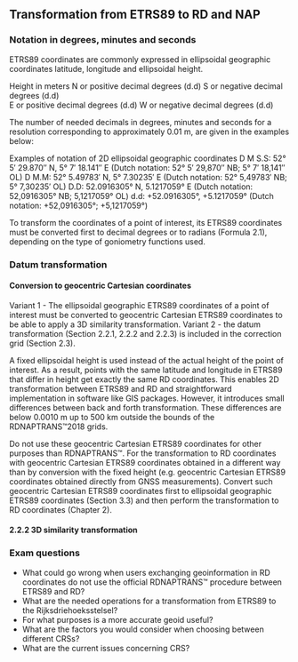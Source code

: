 ## Transformation from ETRS89 to RD and NAP
### Notation in degrees, minutes and seconds
ETRS89 coordinates are commonly expressed in ellipsoidal geographic coordinates latitude, longitude and ellipsoidal height.

Height in meters
N or positive decimal degrees (d.d)
S or negative decimal degrees (d.d)  
E or positive decimal degrees (d.d)
W or negative decimal degrees (d.d)

The number of needed decimals in degrees, minutes and seconds for a resolution corresponding to approximately 0.01 m, are given in the examples below:

Examples of notation of 2D ellipsoidal geographic coordinates 
D M S.S: 52° 5′ 29.870″ N, 5° 7′ 18.141″ E (Dutch notation: 52° 5′ 29,870″ NB; 5° 7′ 18,141″ OL) 
D M.M: 52° 5.49783′ N, 5° 7.30235′ E (Dutch notation: 52° 5,49783′ NB; 5° 7,30235′ OL) 
D.D: 52.0916305° N, 5.1217059° E (Dutch notation: 52,0916305° NB; 5,1217059° OL) 
d.d: +52.0916305°, +5.1217059° (Dutch notation: +52,0916305°; +5,1217059°)

To transform the coordinates of a point of interest, its ETRS89 coordinates must be converted first to decimal degrees or to radians (Formula 2.1), depending on the type of goniometry functions used.


### Datum transformation

#### Conversion to geocentric Cartesian coordinates
Variant 1 - The ellipsoidal geographic ETRS89 coordinates of a point of interest must be converted to geocentric Cartesian ETRS89 coordinates to be able to apply a 3D similarity transformation.
Variant 2 - the datum transformation (Section 2.2.1, 2.2.2 and 2.2.3) is included in the correction grid (Section 2.3).

A fixed ellipsoidal height is used instead of the actual height of the point of interest. 
As a result, points with the same latitude and longitude in ETRS89 that differ in height get exactly the same RD coordinates. 
This enables 2D transformation between ETRS89 and RD and straightforward implementation in software like GIS packages. 
However, it introduces small differences between back and forth transformation. 
These differences are below 0.0010 m up to 500 km outside the bounds of the RDNAPTRANS™2018 grids.

Do not use these geocentric Cartesian ETRS89 coordinates for other purposes than RDNAPTRANS™.
For the transformation to RD coordinates with geocentric Cartesian ETRS89 coordinates obtained in a different way than by conversion with the fixed height (e.g. geocentric Cartesian ETRS89 coordinates obtained directly from GNSS measurements). 
Convert such geocentric Cartesian ETRS89 coordinates first to ellipsoidal geographic ETRS89 coordinates (Section 3.3) and then perform the transformation to RD coordinates (Chapter 2).


#### 2.2.2 3D similarity transformation

### Exam questions

- What could go wrong when users exchanging geoinformation in RD coordinates do not use the official RDNAPTRANS™ procedure between ETRS89 and RD?
- What are the needed operations for a transformation from ETRS89 to the Rijksdriehoeksstelsel?
- For what purposes is a more accurate geoid useful?
- What are the factors you would consider when choosing between different CRSs?
- What are the current issues concerning CRS?